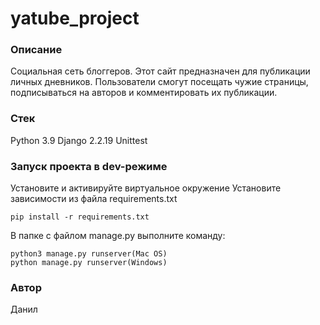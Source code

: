 
# yatube_project
### Описание
Социальная сеть блоггеров.
Этот сайт предназначен для публикации личных дневников.
Пользователи смогут посещать чужие страницы, подписываться на авторов и комментировать их публикации.

### Стек
Python 3.9
Django 2.2.19
Unittest

### Запуск проекта в dev-режиме
Установите и активируйте виртуальное окружение
Установите зависимости из файла requirements.txt
```
pip install -r requirements.txt
``` 
В папке с файлом manage.py выполните команду:
```
python3 manage.py runserver(Mac OS)
python manage.py runserver(Windows)
```

### Автор
Данил
